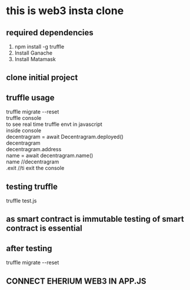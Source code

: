 # this is web3 insta clone</br>

## required dependencies
1. npm install -g truffle</br>
2. Install Ganache</br>
3. Install Matamask</br>

## clone initial project

## truffle usage
truffle migrate --reset  </br>
truffle console     </br>
to see real time truffle envt in javascript </br>
    inside console  </br>
    decentragram = await Decentragram.deployed() </br>
    decentragram </br>
    decentragram.address </br>
    name = await decentragram.name() </br>
    name    //decentragram</br>
    .exit //ti exit the console </br>

## testing truffle
truffle test.js
## as smart contract is immutable testing of smart contract is essential

## after testing
truffle migrate --reset  </br>

## CONNECT EHERIUM WEB3 IN APP.JS





